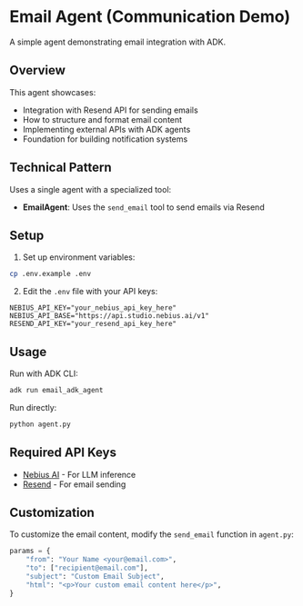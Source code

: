# Email Agent (Communication Demo)

A simple agent demonstrating email integration with ADK.

## Overview

This agent showcases:
- Integration with Resend API for sending emails
- How to structure and format email content
- Implementing external APIs with ADK agents
- Foundation for building notification systems

## Technical Pattern

Uses a single agent with a specialized tool:
- **EmailAgent**: Uses the `send_email` tool to send emails via Resend

## Setup

1. Set up environment variables:
```bash
cp .env.example .env
```

2. Edit the `.env` file with your API keys:
```
NEBIUS_API_KEY="your_nebius_api_key_here"
NEBIUS_API_BASE="https://api.studio.nebius.ai/v1"
RESEND_API_KEY="your_resend_api_key_here"
```

## Usage

Run with ADK CLI:
```bash
adk run email_adk_agent
```

Run directly:
```bash
python agent.py
```

## Required API Keys

- [Nebius AI](https://dub.sh/AIStudio) - For LLM inference
- [Resend](https://resend.com/) - For email sending

## Customization

To customize the email content, modify the `send_email` function in `agent.py`:

```python
params = {
    "from": "Your Name <your@email.com>",
    "to": ["recipient@email.com"],
    "subject": "Custom Email Subject",
    "html": "<p>Your custom email content here</p>",
}
``` 
